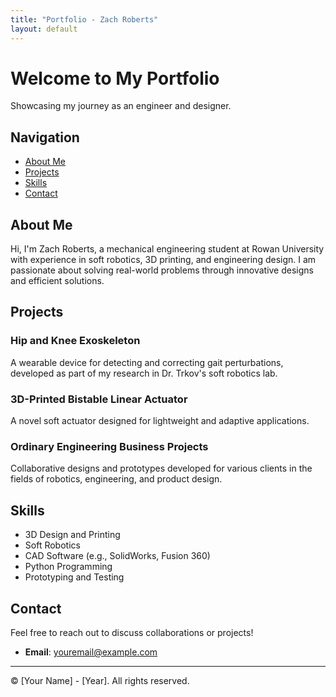 ```yaml
---
title: "Portfolio - Zach Roberts"
layout: default
---
```


# Welcome to My Portfolio

Showcasing my journey as an engineer and designer.

## Navigation
- [About Me](#about-me)
- [Projects](#projects)
- [Skills](#skills)
- [Contact](#contact)


## About Me
Hi, I'm Zach Roberts, a mechanical engineering student at Rowan University with experience in soft robotics, 3D printing, and engineering design. I am passionate about solving real-world problems through innovative designs and efficient solutions.

## Projects

### Hip and Knee Exoskeleton
A wearable device for detecting and correcting gait perturbations, developed as part of my research in Dr. Trkov's soft robotics lab.

### 3D-Printed Bistable Linear Actuator
A novel soft actuator designed for lightweight and adaptive applications.

### Ordinary Engineering Business Projects
Collaborative designs and prototypes developed for various clients in the fields of robotics, engineering, and product design.

## Skills

- 3D Design and Printing
- Soft Robotics
- CAD Software (e.g., SolidWorks, Fusion 360)
- Python Programming
- Prototyping and Testing

## Contact

Feel free to reach out to discuss collaborations or projects!

- **Email**: [youremail@example.com](mailto:youremail@example.com)
---

&copy; [Your Name] - [Year]. All rights reserved.
